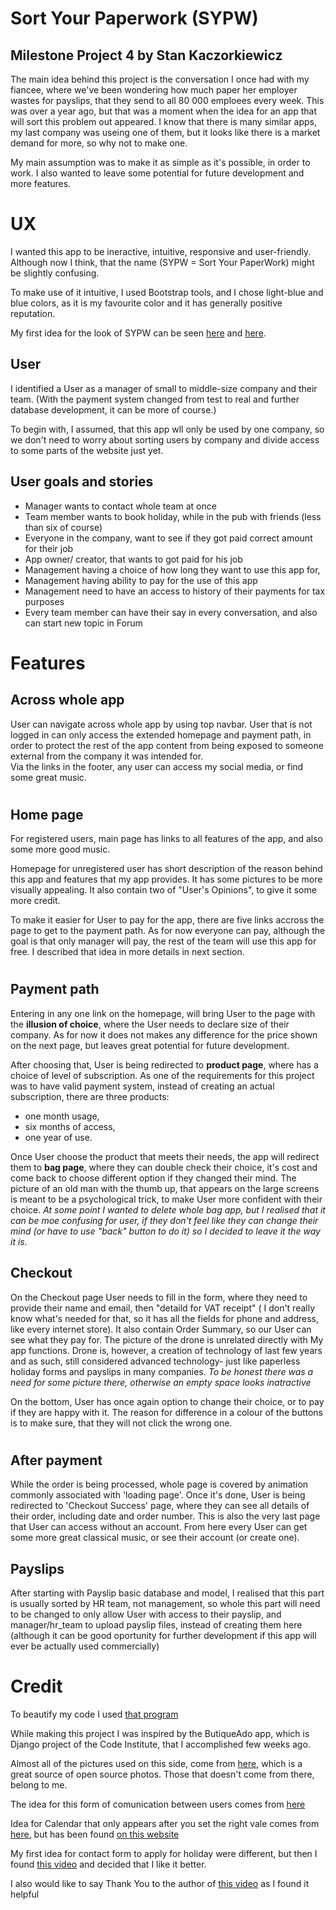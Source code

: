 # Sort Your Paperwork (SYPW)
## Milestone Project 4 by Stan Kaczorkiewicz

The main idea behind this project is the conversation I once had with my
fiancee, where we've been wondering how much paper her employer wastes for
payslips, that they send to all 80 000 emploees every week.
This was over a year ago, but that was a moment when the idea for an app that will sort this problem out appeared.
I know that there is many similar apps, my last company was useing one of them,
but it looks like there is a market demand for more, so why not to make one.

My main assumption was to make it as simple as it's possible, in order to work.
I also wanted to leave some potential for future development and more features.


# UX

I wanted this app to be ineractive, intuitive, responsive and user-friendly. Although now I think, that the name (SYPW = Sort Your PaperWork) might be slightly confusing.

To make use of it intuitive, I used Bootstrap tools, and I chose light-blue and blue colors, as it is my favourite color and it has generally positive reputation.

My first idea for the look of SYPW can be seen [here]() and [here]().

## User
I identified a User as a manager of small to middle-size company and their team. (With the payment system changed from test to real and further database development, it can be more of course.) 
<!-- For now let's call him Haydn, just like in my partner's case, which I described above. -->

To begin with, I assumed, that this app wll only be used by one company, so we don't need to worry about sorting users by company and divide access to some parts of the website just yet.

## User goals and stories
* Manager wants to contact whole team at once
* Team member wants to book holiday, while in the pub with friends (less than six of course)
* Everyone in the company, want to see if they got paid correct amount for their job
* App owner/ creator, that wants to got paid for his job
* Management having a choice of how long they want to use this app for,
* Management having ability to pay for the use of this app
* Management need to have an access to history of their payments for tax purposes
* Every team member can have their say in every conversation, and also can start new topic in Forum

# Features
## Across whole app
User can navigate across whole app by using top navbar. User that is not logged in can only access the extended homepage and payment path, in order to protect the rest of the app content from being exposed to someone external from the company it was intended for. <br>
Via the links in the footer, any user can access my social media, or find some great music.
#

## Home page
For registered users, main page has links to all features of the app, and also some more good music.

Homepage for unregistered user has short description of the reason behind this app and features that my app provides. It has some pictures to be more visually appealing. It also contain two of "User's Opinions", to give it some more credit.

To make it easier for User to pay for the app, there are five links accross the page to get to the payment path. As for now everyone can pay, although the goal is that only manager will pay, the rest of the team will use this app for free. I described that idea in more details in next section.
#

## Payment path
Entering in any one link on the homepage, will bring User to the page with the **illusion of choice**,
where the User needs to declare size of their company.
As for now it does not makes any difference for the price shown on the next page, but leaves great potential for future development.

After choosing that, User is being redirected to **product page**, where has a choice of level of subscription. As one of the requirements for this project was to have valid payment system, instead of creating an actual subscription, there are three products: 
- one month usage,
- six months of access,
- one year of use.

Once User choose the product that meets their needs, the app will redirect them to **bag page**, where they can double check their choice, it's cost and come back to choose different option if they changed their mind. The picture of an old man with the thumb up, that appears on the large screens is meant to be a psychological trick, to make User more confident with their choice.
*At some point I wanted to delete whole bag app, but I realised that it can be moe confusing for user, if they don't feel like they can change their mind (or have to use "back" button to do it) so I decided to leave it the way it is.*

## Checkout
On the Checkout page User needs to fill in the form, where they need to provide their name and email, then "detaild for VAT receipt" ( I don't really know what's needed for that, so it has all the fields for phone and address, like every internet store).
It also contain Order Summary, so our User can see what they pay for. The picture of the drone is unrelated directly with My app functions. Drone is, however, a creation of technology of last few years and as such, still considered advanced technology- just like paperless holiday forms and payslips in many companies.
*To be honest there was a need for some picture there, otherwise an empty space looks inatractive*

On the bottom, User has once again option to change their choice, or to pay if they are happy with it. The reason for difference in a colour of the buttons is to make sure, that they will not click the wrong one.
#

## After payment
While the order is being processed, whole page is covered by animation commonly associated with 'loading page'. Once it's done, User is being redirected to 'Checkout Success' page, where they can 
see all details of their order, including date and order number. This is also the very last page that User can access without an account. From here every User can get some more great classical music, or see their account (or create one).


## Payslips
After starting with Payslip basic database and model, I realised that this part is usually sorted by HR team, not management, so whole this part will need to be changed to only allow User with access to their payslip, and manager/hr_team to upload payslip files, instead of creating them here (although it can be good oportunity for further development if this app will ever be actually used commercially)



# Credit

To beautify my code I used [that program](https://codebeautify.org/)

While making this project I was inspired by the ButiqueAdo app, which is Django project of the Code Institute, that I accomplished few weeks ago.

Almost all of the pictures used on this side, come from [here](www.unsplash.com), which is a great source of open source photos. Those that doesn't come from there, belong to me.

The idea for this form of comunication between users comes from [here](https://data-flair.training/blogs/discussion-forum-python-django/)

<!-- Calendar as for 12/10/2020 comes from [this](https://codepen.io/hind-jai/full/GaxmYP) free library of bootstrap projects and has been found [here](https://colorlib.com/wp/bootstrap-calendars/) -->

Idea for Calendar that only appears after you set the right vale comes from [here](https://codepen.io/tmrDevelops/pen/yHDge), but has been found [on this website](https://uicookies.com/bootstrap-calendar/)

My first idea for contact form to apply for holiday were different, but then I found [this video](https://www.youtube.com/watch?v=rHZwE1AK1h8) and decided that I like it better.

I also would like to say Thank You to the author of [this video](https://www.youtube.com/watch?v=2KqhBkMv7aM) as I found it helpful
